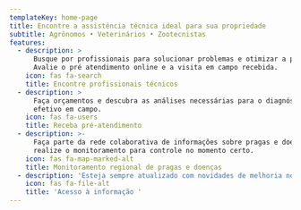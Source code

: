 ```yaml
---
templateKey: home-page
title: Encontre a assistência técnica ideal para sua propriedade
subtitle: Agrônomos • Veterinários • Zootecnistas
features:
  - description: >
      Busque por profissionais para solucionar problemas e otimizar a produção.
      Avalie o pré atendimento online e a visita em campo recebida.
    icon: fas fa-search
    title: Encontre profissionais técnicos
  - description: >
      Faça orçamentos e descubra as análises necessárias para o diagnóstico
      efetivo em campo. 
    icon: fas fa-users
    title: Receba pré-atendimento
  - description: >-
      Faça parte da rede colaborativa de informações sobre pragas e doenças e
      realize o monitoramento para controle no momento certo.
    icon: fas fa-map-marked-alt
    title: Monitoramento regional de pragas e doenças
  - description: 'Esteja sempre atualizado com novidades de melhoria no sistema produtivo. '
    icon: fas fa-file-alt
    title: 'Acesso à informação '
---
```


